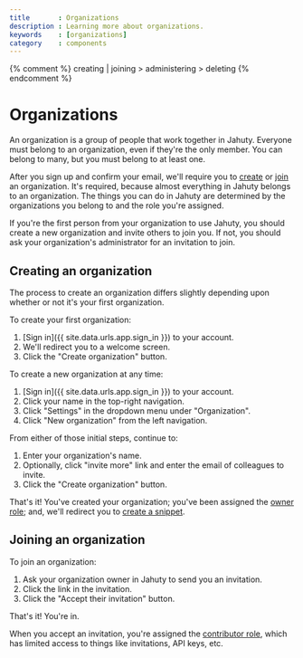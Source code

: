```yaml
---
title       : Organizations
description : Learning more about organizations.
keywords    : [organizations]
category    : components
---
```


{% comment %}
  creating | joining > administering > deleting
{% endcomment %}

# Organizations

An organization is a group of people that work together in Jahuty. Everyone must belong to an organization, even if they're the only member. You can belong to many, but you must belong to at least one.

After you sign up and confirm your email, we'll require you to [create](#creating-an-organization) or [join](#joining-an-organization) an organization. It's required, because almost everything in Jahuty belongs to an organization. The things you can do in Jahuty are determined by the organizations you belong to and the role you're assigned.

If you're the first person from your organization to use Jahuty, you should create a new organization and invite others to join you. If not, you should ask your organization's administrator for an invitation to join.

##  Creating an organization

The process to create an organization differs slightly depending upon whether or not it's your first organization.

To create your first organization:

1. [Sign in]({{ site.data.urls.app.sign_in }}) to your account.
1. We'll redirect you to a welcome screen.
1. Click the "Create organization" button.

To create a new organization at any time:

1. [Sign in]({{ site.data.urls.app.sign_in }}) to your account.
1. Click your name in the top-right navigation.
1. Click "Settings" in the dropdown menu under "Organization".
1. Click "New organization" from the left navigation.

From either of those initial steps, continue to:

1. Enter your organization's name.
1. Optionally, click "invite more" link and enter the email of colleagues to invite.
1. Click the "Create organization" button.

That's it! You've created your organization; you've been assigned the [owner role](memberships#owner); and, we'll redirect you to [create a snippet](snippets#creating-a-snippet).

## Joining an organization

To join an organization:

1. Ask your organization owner in Jahuty to send you an invitation.
1. Click the link in the invitation.
1. Click the "Accept their invitation" button.

That's it! You're in.

When you accept an invitation, you're assigned the [contributor role](memberships#contributor), which has limited access to things like invitations, API keys, etc.
